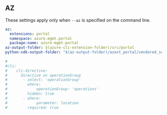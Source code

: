 ## AZ

These settings apply only when `--az` is specified on the command line.

``` yaml $(az)
az:
  extensions: portal
  namespace: azure.mgmt.portal
  package-name: azure-mgmt-portal
az-output-folder: $(azure-cli-extension-folder)/src/portal
python-sdk-output-folder: "$(az-output-folder)/azext_portal/vendored_sdks/portal"
 
#
#cli:
#    cli-directive:
#      directive on operationGroup
#       - select: 'operationGroup'
#         where:
#             operationGroup: 'operations'
#         hidden: true
#       - where:
#             parameter: location
#         required: true

```
